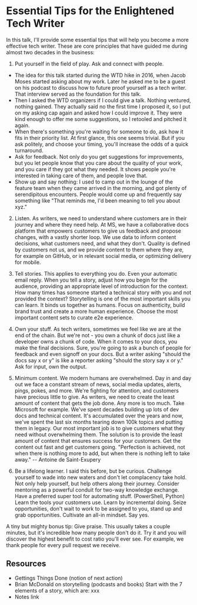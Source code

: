 # Essential Tips for the Enlightened Tech Writer

In this talk, I'll provide some essential tips that will help you become a more effective tech writer. These are core principles that have guided me during almost two decades in the business:

1. Put yourself in the field of play. Ask and connect with people.

* The idea for this talk started during the WTD hike in 2016, when Jacob Moses started asking about my work. Later he asked me to be a guest on his podcast to discuss how to future proof yourself as a tech writer. That interview served as the foundation for this talk.
* Then I asked the WTD organizers if I could give a talk. Nothing ventured, nothing gained. They actually said no the first time I proposed it, so I put on my asking cap again and asked how I could improve it. They were kind enough to offer me some suggestions, so I retooled and pitched it again.
* When there's something you're waiting for someone to do, ask how it fits in their priority list. At first glance, this one seems trivial. But if you ask politely, and choose your timing, you'll increase the odds of a quick turnaround.
* Ask for feedback. Not only do you get suggestions for improvements, but you let people know that you care about the quality of your work, and you care if they got what they needed. It shows people you're interested in taking care of them, and people love that.
* Show up and say nothing: I used to camp out in the lounge of the feature team when they came arrived in the morning, and got plenty of serendipitous encounters.  People would come up and frequently say something like "That reminds me, I'd been meaning to tell you about xyz."

2. Listen.  As writers, we need to understand where customers are in their journey and where they need help. At MS, we have a collaborative docs platform that empowers customers to give us feedback and propose changes, with a vastly shorter loop. We use data to inform content decisions, what customers need, and what they don't. Quality is defined by customers not us, and we provide content to them where they are, for example on GitHub, or in relevant social media, or optimizing delivery for mobile.

3. Tell stories.  This applies to everything you do.  Even your automatic email reply.  When you tell a story, adjust how you begin for the audience, providing an appropriate level of introduction for the context. How many times has someone started a technical story with you and not provided the context? Storytelling is one of the most important skills you can learn. It binds us together as humans. Focus on authenticity, build brand trust and create a more human experience. Choose the most important content sets to curate e2e experience.

4. Own your stuff. As tech writers, sometimes we feel like we are at the end of the chain. But we're not - you own a chunk of docs just like a developer owns a chunk of code. When it comes to your docs, you make the final decisions.  Sure, you're going to ask a bunch of people for feedback and even signoff on your docs. But a writer asking "should the docs say x or y" is like a reporter asking "should the story say x or y." Ask for input, own the output.

5. Minimum content. We modern humans are overwhelmed. Day in and day out we face a constant stream of news, social media updates, alerts, pings, pokes, and more. We're fighting for attention, and customers have precious little to give. As writers, we need to create the least amount of content that gets the job done. Any more is too much.  Take Microsoft for example.  We've spent decades building up lots of dev docs and technical content. It's accumulated over the years and now, we've spent the last six months tearing down 100k topics and putting them in legacy. Our most important job is to give customers what they need without overwhelming them. The solution is to provide the least amount of content that ensures success for your customers. Get the content out fast and get customers going. "Perfection is achieved, not when there is nothing more to add, but when there is nothing left to take away." -- Antoine de Saint-Exupery

6. Be a lifelong learner. I said this before, but be curious. Challenge yourself to wade into new waters and don't let complacency take hold. Not only help yourself, but help others along their journey. Consider mentoring as a powerful conduit for two-way knowledge exchange. Have a preferred super tool for automating stuff.  (PowerShell, Python) Learn the tools your customers use. Learn by incremental doing. Seize opportunities, don't wait to work to be assigned to you, stand up and grab opportunities. Cultivate an all-in mindset. Say yes.

A tiny but mighty bonus tip: Give praise. This usually takes a couple minutes, but it's incredible how many people don't do it. Try it and you will discover the highest benefit to cost ratio you'll ever see. For example, we thank people for every pull request we receive.

## Resources

* Gettings Things Done (notion of next action)
* Brian McDonald on storytelling (podcasts and books)  Start with the 7 elements of a story, which are: xxx
* Notes link

<!--Also take ownership for the product experience as a whole. It is our responsibility to provide feedback to others teams when we see something that's not right. Think of yourself as an investigative reporter. We have a unique opportunity as writers to bind the product together. Ask how did you get started with that?-->
<!--add anecdotes for each point-->
